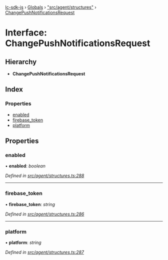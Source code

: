 [lc-sdk-js](../README.md) › [Globals](../globals.md) › ["src/agent/structures"](../modules/_src_agent_structures_.md) › [ChangePushNotificationsRequest](_src_agent_structures_.changepushnotificationsrequest.md)

# Interface: ChangePushNotificationsRequest

## Hierarchy

* **ChangePushNotificationsRequest**

## Index

### Properties

* [enabled](_src_agent_structures_.changepushnotificationsrequest.md#enabled)
* [firebase_token](_src_agent_structures_.changepushnotificationsrequest.md#firebase_token)
* [platform](_src_agent_structures_.changepushnotificationsrequest.md#platform)

## Properties

###  enabled

• **enabled**: *boolean*

*Defined in [src/agent/structures.ts:288](https://github.com/livechat/lc-sdk-js/blob/5281c0a/src/agent/structures.ts#L288)*

___

###  firebase_token

• **firebase_token**: *string*

*Defined in [src/agent/structures.ts:286](https://github.com/livechat/lc-sdk-js/blob/5281c0a/src/agent/structures.ts#L286)*

___

###  platform

• **platform**: *string*

*Defined in [src/agent/structures.ts:287](https://github.com/livechat/lc-sdk-js/blob/5281c0a/src/agent/structures.ts#L287)*
